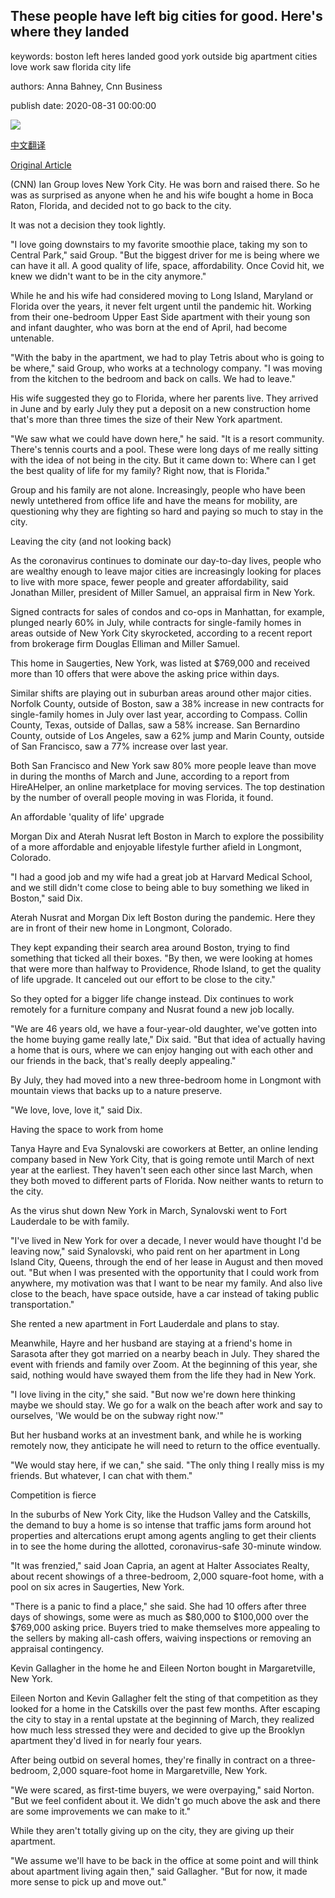 ## These people have left big cities for good. Here's where they landed

keywords: boston left heres landed good york outside big apartment cities love work saw florida city life

authors: Anna Bahney, Cnn Business

publish date: 2020-08-31 00:00:00

![](https://cdn.cnn.com/cnnnext/dam/assets/200827161033-01-leaving-the-city-buying-elsewhere-super-tease.jpeg)

[中文翻译](These%20people%20have%20left%20big%20cities%20for%20good.%20Here%27s%20where%20they%20landed_zh.md)

[Original Article](https://edition.cnn.com/2020/08/31/success/leaving-the-city-for-suburbs/index.html)

(CNN) Ian Group loves New York City. He was born and raised there. So he was as surprised as anyone when he and his wife bought a home in Boca Raton, Florida, and decided not to go back to the city.

It was not a decision they took lightly.

"I love going downstairs to my favorite smoothie place, taking my son to Central Park," said Group. "But the biggest driver for me is being where we can have it all. A good quality of life, space, affordability. Once Covid hit, we knew we didn't want to be in the city anymore."

While he and his wife had considered moving to Long Island, Maryland or Florida over the years, it never felt urgent until the pandemic hit. Working from their one-bedroom Upper East Side apartment with their young son and infant daughter, who was born at the end of April, had become untenable.

"With the baby in the apartment, we had to play Tetris about who is going to be where," said Group, who works at a technology company. "I was moving from the kitchen to the bedroom and back on calls. We had to leave."

His wife suggested they go to Florida, where her parents live. They arrived in June and by early July they put a deposit on a new construction home that's more than three times the size of their New York apartment.

"We saw what we could have down here," he said. "It is a resort community. There's tennis courts and a pool. These were long days of me really sitting with the idea of not being in the city. But it came down to: Where can I get the best quality of life for my family? Right now, that is Florida."

Group and his family are not alone. Increasingly, people who have been newly untethered from office life and have the means for mobility, are questioning why they are fighting so hard and paying so much to stay in the city.

Leaving the city (and not looking back)

As the coronavirus continues to dominate our day-to-day lives, people who are wealthy enough to leave major cities are increasingly looking for places to live with more space, fewer people and greater affordability, said Jonathan Miller, president of Miller Samuel, an appraisal firm in New York.

Signed contracts for sales of condos and co-ops in Manhattan, for example, plunged nearly 60% in July, while contracts for single-family homes in areas outside of New York City skyrocketed, according to a recent report from brokerage firm Douglas Elliman and Miller Samuel.

This home in Saugerties, New York, was listed at $769,000 and received more than 10 offers that were above the asking price within days.

Similar shifts are playing out in suburban areas around other major cities. Norfolk County, outside of Boston, saw a 38% increase in new contracts for single-family homes in July over last year, according to Compass. Collin County, Texas, outside of Dallas, saw a 58% increase. San Bernardino County, outside of Los Angeles, saw a 62% jump and Marin County, outside of San Francisco, saw a 77% increase over last year.

Both San Francisco and New York saw 80% more people leave than move in during the months of March and June, according to a report from HireAHelper, an online marketplace for moving services. The top destination by the number of overall people moving in was Florida, it found.

An affordable 'quality of life' upgrade

Morgan Dix and Aterah Nusrat left Boston in March to explore the possibility of a more affordable and enjoyable lifestyle further afield in Longmont, Colorado.

"I had a good job and my wife had a great job at Harvard Medical School, and we still didn't come close to being able to buy something we liked in Boston," said Dix.

Aterah Nusrat and Morgan Dix left Boston during the pandemic. Here they are in front of their new home in Longmont, Colorado.

They kept expanding their search area around Boston, trying to find something that ticked all their boxes. "By then, we were looking at homes that were more than halfway to Providence, Rhode Island, to get the quality of life upgrade. It canceled out our effort to be close to the city."

So they opted for a bigger life change instead. Dix continues to work remotely for a furniture company and Nusrat found a new job locally.

"We are 46 years old, we have a four-year-old daughter, we've gotten into the home buying game really late," Dix said. "But that idea of actually having a home that is ours, where we can enjoy hanging out with each other and our friends in the back, that's really deeply appealing."

By July, they had moved into a new three-bedroom home in Longmont with mountain views that backs up to a nature preserve.

"We love, love, love it," said Dix.

Having the space to work from home

Tanya Hayre and Eva Synalovski are coworkers at Better, an online lending company based in New York City, that is going remote until March of next year at the earliest. They haven't seen each other since last March, when they both moved to different parts of Florida. Now neither wants to return to the city.

As the virus shut down New York in March, Synalovski went to Fort Lauderdale to be with family.

"I've lived in New York for over a decade, I never would have thought I'd be leaving now," said Synalovski, who paid rent on her apartment in Long Island City, Queens, through the end of her lease in August and then moved out. "But when I was presented with the opportunity that I could work from anywhere, my motivation was that I want to be near my family. And also live close to the beach, have space outside, have a car instead of taking public transportation."

She rented a new apartment in Fort Lauderdale and plans to stay.

Meanwhile, Hayre and her husband are staying at a friend's home in Sarasota after they got married on a nearby beach in July. They shared the event with friends and family over Zoom. At the beginning of this year, she said, nothing would have swayed them from the life they had in New York.

"I love living in the city," she said. "But now we're down here thinking maybe we should stay. We go for a walk on the beach after work and say to ourselves, 'We would be on the subway right now.'"

But her husband works at an investment bank, and while he is working remotely now, they anticipate he will need to return to the office eventually.

"We would stay here, if we can," she said. "The only thing I really miss is my friends. But whatever, I can chat with them."

Competition is fierce

In the suburbs of New York City, like the Hudson Valley and the Catskills, the demand to buy a home is so intense that traffic jams form around hot properties and altercations erupt among agents angling to get their clients in to see the home during the allotted, coronavirus-safe 30-minute window.

"It was frenzied," said Joan Capria, an agent at Halter Associates Realty, about recent showings of a three-bedroom, 2,000 square-foot home, with a pool on six acres in Saugerties, New York.

"There is a panic to find a place," she said. She had 10 offers after three days of showings, some were as much as $80,000 to $100,000 over the $769,000 asking price. Buyers tried to make themselves more appealing to the sellers by making all-cash offers, waiving inspections or removing an appraisal contingency.

Kevin Gallagher in the home he and Eileen Norton bought in Margaretville, New York.

Eileen Norton and Kevin Gallagher felt the sting of that competition as they looked for a home in the Catskills over the past few months. After escaping the city to stay in a rental upstate at the beginning of March, they realized how much less stressed they were and decided to give up the Brooklyn apartment they'd lived in for nearly four years.

After being outbid on several homes, they're finally in contract on a three-bedroom, 2,000 square-foot home in Margaretville, New York.

"We were scared, as first-time buyers, we were overpaying," said Norton. "But we feel confident about it. We didn't go much above the ask and there are some improvements we can make to it."

While they aren't totally giving up on the city, they are giving up their apartment.

"We assume we'll have to be back in the office at some point and will think about apartment living again then," said Gallagher. "But for now, it made more sense to pick up and move out."